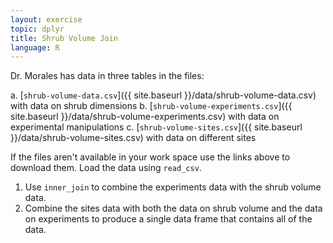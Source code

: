 ```yaml
---
layout: exercise
topic: dplyr
title: Shrub Volume Join
language: R
---
```


Dr. Morales has data in three tables in the files:

a. [`shrub-volume-data.csv`]({{ site.baseurl }}/data/shrub-volume-data.csv) with data on shrub dimensions
b. [`shrub-volume-experiments.csv`]({{ site.baseurl }}/data/shrub-volume-experiments.csv) with data on experimental manipulations
c. [`shrub-volume-sites.csv`]({{ site.baseurl }}/data/shrub-volume-sites.csv) with data on different sites

If the files aren't available in your work space use the links above to download them.
Load the data using `read_csv`.

1. Use `inner_join` to combine the experiments data with the shrub volume data.
2. Combine the sites data with both the data on shrub volume and the data on experiments to produce a single data frame that contains all of the data.
